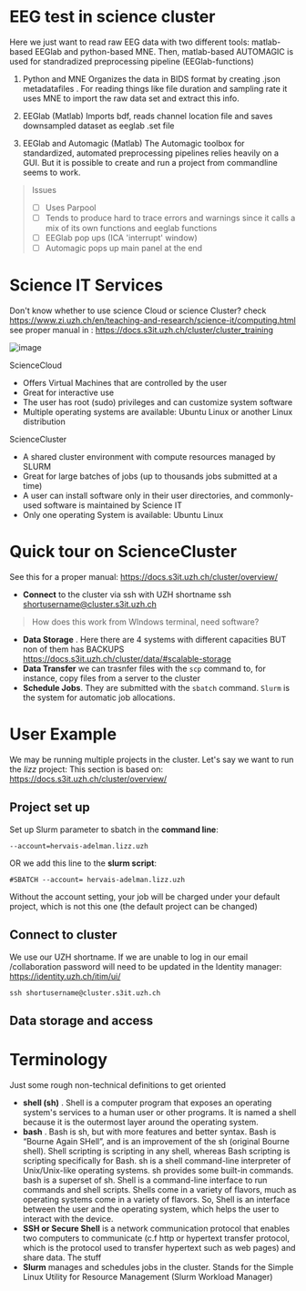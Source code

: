 # EEG test in science cluster
Here we just want to read raw EEG data with two different tools: matlab-based EEGlab and python-based MNE. Then, matlab-based AUTOMAGIC is used for standradized preprocessing pipeline (EEGlab-functions)


1. Python and MNE
Organizes the data in BIDS format by creating .json metadatafiles . For reading things like file duration and sampling rate it uses MNE to import the raw data set and extract this info. 


2. EEGlab  (Matlab)
Imports bdf, reads channel location file and saves downsampled dataset as eeglab .set file


3. EEGlab and Automagic (Matlab)
The Automagic toolbox for standardized, automated preprocessing pipelines relies heavily on a GUI. But it is possible to create and run a project from commandline seems to work. 

> Issues
 > - [ ] Uses Parpool 
> - [ ] Tends to produce hard to trace errors and warnings since it calls  a mix of its own functions and eeglab functions
> - [ ] EEGlab pop ups (ICA 'interrupt' window)
> - [ ] Automagic pops up main panel at the end 

# Science IT Services
Don't know whether to use science Cloud or science Cluster? check  https://www.zi.uzh.ch/en/teaching-and-research/science-it/computing.html
see proper manual in : https://docs.s3it.uzh.ch/cluster/cluster_training 

![image](https://github.com/Neuroling/SPINCO_SINEEG/assets/13642762/bed0cdbb-9daa-4996-93fe-162b88a9ab11)

ScienceCloud
- Offers Virtual Machines that are controlled by the user
- Great for interactive use
- The user has root (sudo) privileges and can customize system software
- Multiple operating systems are available: Ubuntu Linux or another Linux distribution

ScienceCluster
- A shared cluster environment with compute resources managed by SLURM
- Great for large batches of jobs (up to thousands jobs submitted at a time)
- A user can install software only in their user directories, and commonly-used software is maintained by Science IT
- Only one operating System is available: Ubuntu Linux


# Quick tour on ScienceCluster 
See this for a proper manual: https://docs.s3it.uzh.ch/cluster/overview/
- **Connect** to the cluster via ssh with UZH shortname ssh shortusername@cluster.s3it.uzh.ch
> How does this work from WIndows terminal, need software? 

- **Data Storage** . Here there are 4 systems with different capacities BUT non of them has BACKUPS https://docs.s3it.uzh.ch/cluster/data/#scalable-storage 
- **Data Transfer** we can trasnfer files with the `scp` command to, for instance, copy files from a server to the cluster
- **Schedule Jobs**. They are submitted with the `sbatch` command. `Slurm` is the system for automatic job allocations. 

# User Example
We may be running multiple projects in the cluster. Let's say we want to run the *lizz* project:
This section is based on: https://docs.s3it.uzh.ch/cluster/overview/ 


## Project set up
Set up Slurm parameter to sbatch in the **command line**:
```
--account=hervais-adelman.lizz.uzh
```
OR we add this line to the **slurm script**:
```
#SBATCH --account= hervais-adelman.lizz.uzh
```
Without the account setting, your job will be charged under your default project, which is not this one (the default project can be changed)

## Connect to cluster 
We use our UZH shortname. If we are unable to log in our email /collaboration password will need to be updated in the Identity manager: https://identity.uzh.ch/itim/ui/

```
ssh shortusername@cluster.s3it.uzh.ch
```
## Data storage and access 




# Terminology
Just some rough non-technical definitions to get oriented

- **shell (sh)** . Shell is a computer program that exposes an operating system's services to a human user or other programs. It is named a shell because it is the outermost layer around the operating system.
-  **bash** . Bash is sh, but with more features and better syntax. Bash is “Bourne Again SHell”, and is an improvement of the sh (original Bourne shell). Shell scripting is scripting in any shell, whereas Bash scripting is scripting specifically for Bash. sh is a shell command-line interpreter of Unix/Unix-like operating systems. sh provides some built-in commands. bash is a superset of sh. Shell is a command-line interface to run commands and shell scripts. Shells come in a variety of flavors, much as operating systems come in a variety of flavors. So, Shell is an interface between the user and the operating system, which helps the user to interact with the device.
- **SSH or Secure Shell**
 is a network communication protocol that enables two computers to communicate (c.f http or hypertext transfer protocol, which is the protocol used to transfer hypertext such as web pages) and share data. The stuff 
- **Slurm** manages and schedules jobs in the  cluster. Stands for the Simple Linux Utility for Resource Management (Slurm Workload Manager)  
 
